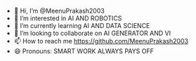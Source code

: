 - 👋 Hi, I’m @MeenuPrakash2003
- 👀 I’m interested in AI AND ROBOTICS
- 🌱 I’m currently learning AI AND DATA SCIENCE
- 💞️ I’m looking to collaborate on AI GENERATOR AND VI 
- 📫 How to reach me https://github.com/MeenuPrakash2003
- 😄 Pronouns: SMART WORK ALWAYS PAYS OFF


<!---
MeenuPrakash2003/MeenuPrakash2003 is a ✨ special ✨ repository because its `README.md` (this file) appears on your GitHub profile.
You can click the Preview link to take a look at your changes.
--->
